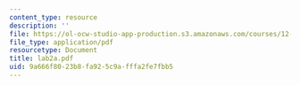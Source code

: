 ```yaml
---
content_type: resource
description: ''
file: https://ol-ocw-studio-app-production.s3.amazonaws.com/courses/12-163-surface-processes-and-landscape-evolution-fall-2004/9a666f8023b8fa925c9afffa2fe7fbb5_lab2a.pdf
file_type: application/pdf
resourcetype: Document
title: lab2a.pdf
uid: 9a666f80-23b8-fa92-5c9a-fffa2fe7fbb5
---
```

